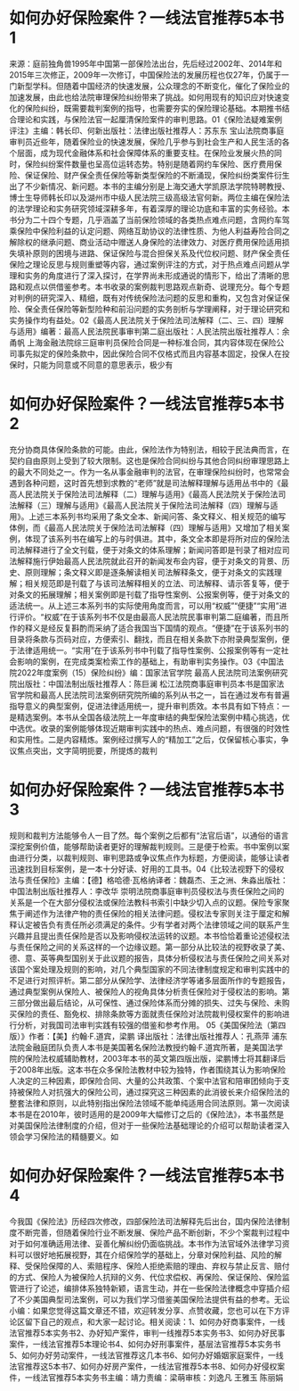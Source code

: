 # 如何办好保险案件？一线法官推荐5本书1

来源：庭前独角兽1995年中国第一部保险法出台，先后经过2002年、2014年和2015年三次修正，2009年一次修订，中国保险法的发展历程也仅27年，仍属于一门新型学科。但随着中国经济的快速发展，公众理念的不断变化，催化了保险业的加速发展，由此也给法院审理保险纠纷带来了挑战。如何用现有的知识应对快速变化的保险纠纷，既需要裁判案例的指导，也需要夯实的保险理论基础。本期推书结合理论和实践，与保险法官一起厘清保险案件的审判思路。01《保险法疑难案例评注》主编：韩长印、何新出版社：法律出版社推荐人：苏东东 宝山法院商事庭审判员近些年，随着保险业的快速发展，保险几乎参与到社会生产和人民生活的各个层面，成为现代金融体系和社会保障体系的重要支柱。在保险业发展火热的同时，保险纠纷案件数量也呈高位运转态势。特别是随着网约车保险、医疗费用保险、保证保险、财产保全责任保险等新类型保险的不断涌现，保险纠纷类案件衍生出了不少新情况、新问题。本书的主编分别是上海交通大学凯原法学院特聘教授、博士生导师韩长印以及湖州市中级人民法院三级高级法官何新。两位主编在保险法的法学理论和实务研究领域深耕多年，有着深厚的理论功底和丰富的实务经验。本书分为二十四个专题，几乎涵盖了当前保险领域的各类热点难点问题，含网约车驾乘保险中保险利益的认定问题、网络互助协议的法律性质、为他人利益寿险合同之解除权的继承问题、商业活动中赠送人身保险的法律效力、对医疗费用保险适用损失填补原则的困境与进路、保证保险与混合担保关系及代位权问题、财产保全责任保险之理论反思与规则重塑等内容，通过案例评注的方式，对于热点难点问题从学理和实务的角度进行了深入探讨，在学界尚未形成通说的情形下，给出了清晰的思路和观点以供借鉴参考。本书收录的案例裁判思路观点新奇、说理充分。每个专题对判例的研究深入、精细，既有对传统保险法问题的反思和重构，又包含对保证保险、保全责任保险等新型险种和前沿问题的实务剖析与学理阐释，对于理论研究和实务操作均有益处。02《最高人民法院关于保险法司法解释（二、三、四）理解与适用》编著：最高人民法院民事审判第二庭出版社：人民法院出版社推荐人：余甬帆  上海金融法院综三庭审判员保险合同是一种标准合同，其内容体现在保险公司事先拟定的保险条款中，因此保险合同不仅格式而且内容基本固定，投保人在投保时，只能为同意或不同意的意思表示，极少有

# 如何办好保险案件？一线法官推荐5本书2

充分协商具体保险条款的可能。由此，保险法作为特别法，相较于民法典而言，在契约自由原则上受到了较大限制。这也是保险合同纠纷与其他合同纠纷审理思路上的最大不同处之一。作为一名从事金融审判的法官，在审理保险纠纷时，也常常会遇到各种问题，这时首先想到求教的“老师”就是司法解释理解与适用丛书中的《最高人民法院关于保险法司法解释（二）理解与适用》《最高人民法院关于保险法司法解释（三）理解与适用》《最高人民法院关于保险法司法解释（四）理解与适用》。上述三本系列书均采用了条文全本、新闻问答、条文释义、相关规范的编写体例，而《最高人民法院关于保险法司法解释（四）理解与适用》又增加了相关案例，体现了该系列书在编写上的与时俱进。其中，条文全本即是将所对应的保险法司法解释进行了全文刊载，便于对条文的体系理解；新闻问答即是刊录了相对应司法解释施行伊始最高人民法院就此召开的新闻发布会内容，便于对条文的背景、历史、原则理解；条文释义即是逐条解读相关司法解释条文，便于对条文的实践理解；相关规范即是刊载了与该司法解释相关的立法、司法解释、请示答复等，便于对条文的拓展理解；相关案例即是刊载了指导性案例、公报案例等，便于对条文的适法统一。从上述三本系列书的实际使用角度而言，可以用“权威”“便捷”“实用”进行评价。“权威”在于该系列书不仅是由最高人民法院民事审判第二庭编著，而且所作的释义是经反复斟酌而采纳了适合我国当下国情的观点。“便捷”在于该系列书的目录将条款与页码对应，方便索引、翻找，而且在相关条款下亦附录典型案例，便于法律适用统一。“实用”在于该系列书中刊载了指导性案例、公报案例等有一定社会影响的案例，在完成类案检索工作的基础上，有助审判实务操作。03《中国法院2022年度案例（15）保险纠纷》编：国家法官学院 最高人民法院司法案例研究院出版社：中国法制出版社推荐人：陈巨澜 松江法院商事庭审判员本书是国家法官学院和最高人民法院司法案例研究院所编的系列从书之一，旨在通过发布有普遍指导意义的典型案例，促进法律适用统一，提升审判质效。本书具有如下特点：一是精选案例。本书从全国各级法院上一年度审结的典型保险法案例中精心挑选，优中选优。收录的案例能够体现近期审判实践中的热点、难点问题，有很强的时效性和实用性。二是内容精炼。案例经过撰写人的“精加工”之后，仅保留核心事实，争议焦点突出，文字简明扼要，所提炼的裁判

# 如何办好保险案件？一线法官推荐5本书3

规则和裁判方法能够令人一目了然。每个案例之后都有“法官后语”，以通俗的语言深挖案例价值，能够帮助读者更好的理解裁判规则。三是便于检索。书中案例以案由进行分类，以裁判规则、审判思路或争议焦点作为标题，方便阅读，能够让读者迅速找到目标案例，是一本十分好读、好用的工具书。04《比较法视野下的侵权法与责任保险》主编：【德】格哈德·瓦格纳译者：魏磊杰、王之洲、朱淼出版社：中国法制出版社推荐人：李改华  崇明法院商事庭审判员侵权法与责任保险之间的关系是一个在大部分侵权法或保险法教科书索引中缺少切入点的议题。保险专家聚焦于阐述作为法律产物的责任保险的相关法律问题。侵权法专家则关注于厘定和解释认定被告负有责任所必须满足的条件。少有学者对两个法律领域之间的联系产生兴趣并且提出责任保险是否以及影响侵权法运转的议题。本书恰恰着重论述侵权法与责任保险之间的关系这样的一个边缘议题。第一部分从比较法的视野收录了美、德、意、英等典型国别关于此议题的报告，具体分析侵权法与责任保险之间关系对该国个案处理及规则的影响，对几个典型国家的不同法律制度规定和审判实践中的不足进行对照评析。第二部分从保险学、法律经济学等诸多层面所作的专题报告，通过典型案例从保险人、被保险人的视角具体分析责任保险对于侵权法的影响。第三部分做出最后结论，从可保性、通过保险体系而分摊的损失、过失与保险、未购买保险的责任、豁免权、排除条款等方面就责任保险对法院裁判侵权案件的影响进行分析，对我国司法审判实践有较强的借鉴和参考作用。 05《美国保险法（第四版）》作者：【美】约翰·F.道宾，梁鹏 译出版社：法律出版社推荐人：孔燕萍 浦东法院金融庭团队负责人本书是美国著名保险法教授约翰·F.道宾所著，是美国法学院的保险法权威辅助教材，2003年本书的英文第四版出版，梁鹏博士将其翻译后于2008年出版。这本书在众多保险法教材中较为独特，作者围绕其认为影响保险人决定的三种因素，即保险合同、大量的公共政策、个案中法官和陪审团倾向于支持被保险人对抗强大的保险公司，通过探究这三种因素的此消彼长来介绍保险法的整套法律和原则，以此特别指出保险法领域不能单纯适用合同法原则。第一次阅读本书是在2010年，彼时适用的是2009年大幅修订之后的《保险法》，本书虽然是对美国保险法律制度的介绍，但对于一些保险法基础理论的介绍可以帮助读者深入领会学习保险法的精髓要义。如

# 如何办好保险案件？一线法官推荐5本书4

今我国《保险法》历经四次修改，四部保险法司法解释先后出台，国内保险法律制度不断完善，但随着保险行业不断发展、保险产品不断创新，不少个案裁判过程中对于如何准确适用法律、妥善化解纠纷仍面临挑战。本书作为法官域外法律学习资料可以很好地拓展视野，其在介绍保险学的基础上，分章对保险利益、风险的解释、受保险保障的人、索赔程序、保险人拒绝索赔的理由、弃权与禁止反言、赔付的方式、保险人为被保险人抗辩的义务、代位求偿权、再保险、保证保险、保险监管进行了论述，编排体系独特新颖，语言生动，并在一些保险法律概念中穿插介绍了不少美国典型司法案例，可以为我们学习借鉴美国保险法提供有益的参考。无讼小编：如果您觉得这篇文章还不错，欢迎转发分享、点赞收藏，您也可以在下方评论区留下自己的观点，和大家一起讨论。相关阅读：1、如何办好商事案件，一线法官推荐5本实务书2、办好知产案件，审判一线推荐5本实务书3、如何办好民事案件，一线法官推荐5本理论书4、如何办好刑事案件，基层法官推荐5本实务书5、如何办好劳动案件，一线法官推荐这几本书6、如何办好婚姻家庭案件，一线法官推荐这5本书7、如何办好房产案件，一线法官推荐5本书8、如何办好侵权案件，一线法官推荐5本实务书主编：靖力责编：梁萌审核：刘逸凡 王雅玉 陈丽娟


